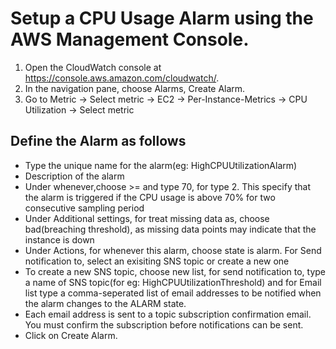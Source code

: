# Setup a CPU Usage Alarm using the AWS Management Console.

1. Open the CloudWatch console at https://console.aws.amazon.com/cloudwatch/.
2. In the navigation pane, choose Alarms, Create Alarm.
3. Go to Metric → Select metric → EC2 → Per-Instance-Metrics → CPU Utilization → Select metric

## Define the Alarm as follows
* Type the unique name for the alarm(eg: HighCPUUtilizationAlarm)
* Description of the alarm
* Under whenever,choose >= and type 70, for type 2. This specify that the alarm is triggered if the CPU usage is above 70% for two consecutive sampling period
* Under Additional settings, for treat missing data as, choose bad(breaching threshold), as missing data points may indicate that the instance is down
* Under Actions, for whenever this alarm, choose state is alarm. For Send notification to, select an exisiting SNS topic or create a new one 
* To create a new SNS topic, choose new list, for send notification to, type a name of SNS topic(for eg: HighCPUUtilizationThreshold) and for Email list type a comma-seperated list of email addresses to be notified when the alarm changes to the ALARM state.
* Each email address is sent to a topic subscription confirmation email. You must confirm the subscription before notifications can be sent.
* Click on Create Alarm.

